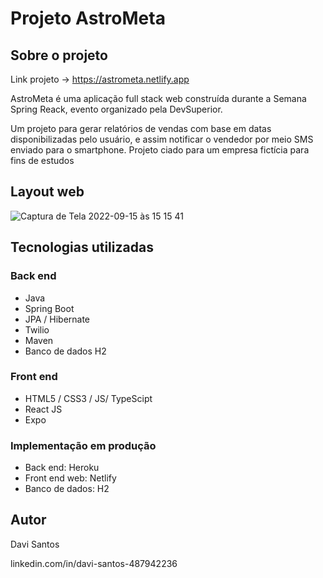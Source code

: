 # Projeto AstroMeta

## Sobre o projeto

Link projeto -> https://astrometa.netlify.app

AstroMeta é uma aplicação full stack web construída durante a Semana Spring Reack, evento organizado pela DevSuperior.

Um projeto para gerar relatórios de vendas com base em datas disponibilizadas pelo usuário, e assim notificar o vendedor por meio SMS enviado para o smartphone. Projeto ciado para um empresa fictícia para fins de estudos

## Layout web 
![Captura de Tela 2022-09-15 às 15 15 41](https://user-images.githubusercontent.com/101915085/190479522-94e33af4-dacf-4bf3-81d8-c17d721acf96.png)

## Tecnologias utilizadas

### Back end

- Java
- Spring Boot
- JPA / Hibernate
- Twilio
- Maven
- Banco de dados H2

### Front end

- HTML5 / CSS3 / JS/ TypeScipt
- React JS
- Expo

### Implementação em produção

- Back end: Heroku
- Front end web: Netlify
- Banco de dados: H2

## Autor

Davi Santos

linkedin.com/in/davi-santos-487942236
